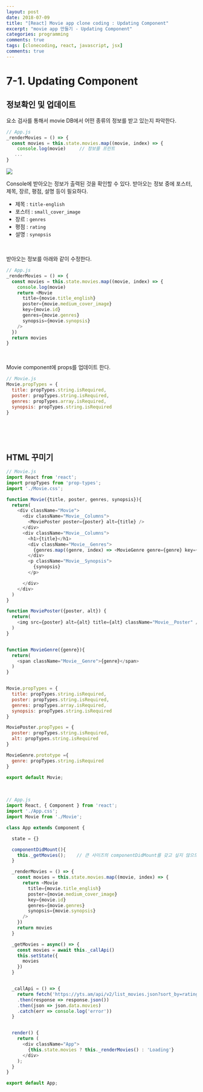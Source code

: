 ```yaml
---
layout: post
date: 2018-07-09
title: "[React] Movie app clone coding : Updating Component"
excerpt: "movie app 만들기 - Updating Component"
categories: programming
comments: true
tags: [clonecoding, react, javascript, jsx]
comments: true
---
```




# 7-1. Updating Component

## 정보확인 및 업데이트

요소 검사를 통해서 movie DB에서 어떤 종류의 정보를 받고 있는지 파악한다.

```javascript
// App.js
_renderMovies = () => {
  const movies = this.state.movies.map((movie, index) => {
    console.log(movie)     // 정보를 프린트
   ...
}
```

<img src="https://gitlab.com/goudacheese/image/raw/master/frontend/javascript/react_movieapp/movie_console.png">

<br>

Console에 받아오는 정보가 출력된 것을 확인할 수 있다. 받아오는 정보 중에 포스터, 제목, 장르, 평점, 설명 등이 필요하다.

* 제목 :  `title-english`
* 포스터 : `small_cover_image`
* 장르 : `genres`
* 평점 : `rating`
* 설명 : `synopsis`

<br>

받아오는 정보를 아래와 같이 수정한다. 

```javascript
// App.js
_renderMovies = () => {
  const movies = this.state.movies.map((movie, index) => {
    console.log(movie)
    return <Movie 
      title={movie.title_english} 
      poster={movie.medium_cover_image} 
      key={movie.id} 
      genres={movie.genres}
      synopsis={movie.synopsis} 
    />
  })
  return movies
}
```

<br>

Movie component에 props를 업데이트 한다.

```javascript
// Movie.js
Movie.propTypes = {
  title: propTypes.string.isRequired,
  poster: propTypes.string.isRequired,
  genres: propTypes.array.isRequired,
  synopsis: propTypes.string.isRequired
}
```

<br>

<br>

<br>

## HTML 꾸미기

```javascript
// Movie.js
import React from 'react';
import propTypes from 'prop-types';
import './Movie.css';

function Movie({title, poster, genres, synopsis}){
  return(
    <div className="Movie">
      <div className="Movie__Columns">
        <MoviePoster poster={poster} alt={title} />  
      </div>
      <div className="Movie__Columns">
        <h1>{title}</h1>
        <div className="Movie__Genres">
          {genres.map((genre, index) => <MovieGenre genre={genre} key={index} />)}
        </div>
        <p className="Movie__Synopsis">
          {synopsis}
        </p>

      </div>
    </div>
  )
}

function MoviePoster({poster, alt}) {
  return(
    <img src={poster} alt={alt} title={alt} className="Movie__Poster" />
  )
}


function MovieGenre({genre}){
  return(
    <span className="Movie__Genre">{genre}</span>
  )
}


Movie.propTypes = {
  title: propTypes.string.isRequired,
  poster: propTypes.string.isRequired,
  genres: propTypes.array.isRequired,
  synopsis: propTypes.string.isRequired
}

MoviePoster.propTypes = {
  poster: propTypes.string.isRequired,
  alt: propTypes.string.isRequired
}

MovieGenre.prototype ={
  genre: propTypes.string.isRequired
}

export default Movie;
```

<br>

```javascript
// App.js
import React, { Component } from 'react';
import './App.css';
import Movie from './Movie';

class App extends Component {

  state = {}

  componentDidMount(){
    this._getMovies();    // 큰 사이즈의 componentDidMount를 갖고 싶지 않으므로
  }

  _renderMovies = () => {
    const movies = this.state.movies.map((movie, index) => {
      return <Movie 
        title={movie.title_english} 
        poster={movie.medium_cover_image} 
        key={movie.id} 
        genres={movie.genres}
        synopsis={movie.synopsis} 
      />
    })
    return movies
  }

  _getMovies = async() => {
    const movies = await this._callApi()
    this.setState({
      movies
    })
  }


  _callApi = () => {
    return fetch('https://yts.am/api/v2/list_movies.json?sort_by=rating')
    .then(response => response.json())
    .then(json => json.data.movies)
    .catch(err => console.log('error'))
  }


  render() {
    return (
      <div className="App">
        {this.state.movies ? this._renderMovies() : 'Loading'}
      </div>
    );
  }
}

export default App;
```